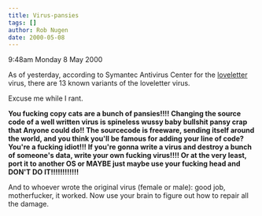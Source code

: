 ```yaml
---
title: Virus-pansies
tags: []
author: Rob Nugen
date: 2000-05-08
---
```


<p class=date>9:48am Monday 8 May 2000</p>

<p>As of yesterday, according to Symantec Antivirus Center for the <a href="https://www.symantec.com/avcenter/venc/data/vbs.loveletter.a.html">loveletter</a> virus, there are 13 known variants of the loveletter virus.

<p>Excuse me while I rant.

<p><b>You fucking copy cats are a bunch of pansies!!!!  Changing the source code of a well written virus is spineless wussy baby bullshit pansy crap that Anyone could do!!  The sourcecode is freeware, sending itself around the world, and you think you'll be famous for adding your line of code?  You're a fucking idiot!!!  If you're gonna write a virus and destroy a bunch of someone's data, write your own fucking virus!!!!  Or at the very least, port it to another OS or MAYBE just maybe use your fucking head and DON'T DO IT!!!!!!!!!!!!</b>

<p>And to whoever wrote the original virus (female or male): good job, motherfucker, it worked. Now use your brain to figure out how to repair all the damage.

